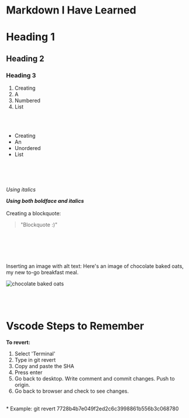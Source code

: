# Markdown I Have Learned


# Heading 1 ## 
## Heading 2
### Heading 3


1. Creating
2. A
3. Numbered
4. List
<br>
<br>

* Creating
* An
* Unordered
* List
<br>
<br>
<br>

_Using italics_

**_Using both boldface and italics_**
<br>
<br>
Creating a blockquote:
>"Blockquote :)"
<br>
<br>
<br>
<br>

Inserting an image with alt text: Here's an image of chocolate baked oats, my new to-go breakfast meal.
<br>

![chocolate baked oats](https://chocolatecoveredkatie.com/wp-content/uploads/2021/05/Popular-TikTok-Recipe-Chocolate-Baked-Oats.jpg)
<br>
<br>
<br>
<br>
# Vscode Steps to Remember
**To revert:**
<br>
1. Select 'Terminal'
2. Type in git revert
3. Copy and paste the SHA
4. Press enter
5. Go back to desktop. Write comment and commit changes. Push to origin.
6. Go back to browser and check to see changes.
<br>
* Example: git revert 7728b4b7e049f2ed2c6c3998861b556b3c068780
  